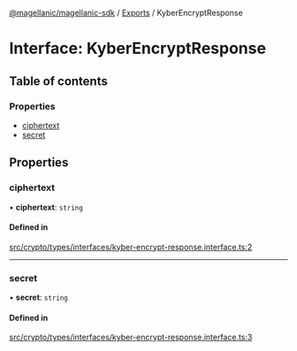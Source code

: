 [@magellanic/magellanic-sdk](../README.md) / [Exports](../modules.md) / KyberEncryptResponse

# Interface: KyberEncryptResponse

## Table of contents

### Properties

- [ciphertext](KyberEncryptResponse.md#ciphertext)
- [secret](KyberEncryptResponse.md#secret)

## Properties

### ciphertext

• **ciphertext**: `string`

#### Defined in

[src/crypto/types/interfaces/kyber-encrypt-response.interface.ts:2](https://gitlab.com/magellanic/platform/magellanic-ciem/magellanic-ciem-sdk/-/blob/3ca1172/src/crypto/types/interfaces/kyber-encrypt-response.interface.ts#L2)

___

### secret

• **secret**: `string`

#### Defined in

[src/crypto/types/interfaces/kyber-encrypt-response.interface.ts:3](https://gitlab.com/magellanic/platform/magellanic-ciem/magellanic-ciem-sdk/-/blob/3ca1172/src/crypto/types/interfaces/kyber-encrypt-response.interface.ts#L3)
